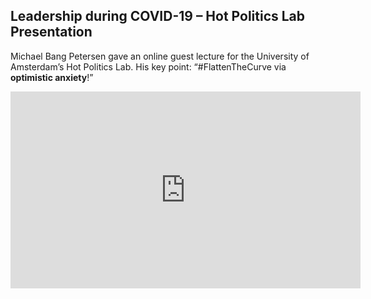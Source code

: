 ## Leadership during COVID-19 – Hot Politics Lab Presentation

Michael Bang Petersen gave an online guest lecture for the University of Amsterdam’s Hot Politics Lab. His key point: “#FlattenTheCurve via __optimistic anxiety__!” 

<iframe width="560" height="315" src="https://www.youtube.com/embed/KGAq8m38yg0" frameborder="0" allow="accelerometer; autoplay; encrypted-media; gyroscope; picture-in-picture" allowfullscreen></iframe>
